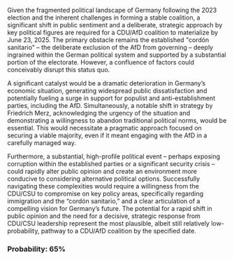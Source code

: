Given the fragmented political landscape of Germany following the 2023 election and the inherent challenges in forming a stable coalition, a significant shift in public sentiment and a deliberate, strategic approach by key political figures are required for a CDU/AfD coalition to materialize by June 23, 2025. The primary obstacle remains the established "cordón sanitario" – the deliberate exclusion of the AfD from governing – deeply ingrained within the German political system and supported by a substantial portion of the electorate. However, a confluence of factors could conceivably disrupt this status quo.

A significant catalyst would be a dramatic deterioration in Germany’s economic situation, generating widespread public dissatisfaction and potentially fueling a surge in support for populist and anti-establishment parties, including the AfD. Simultaneously, a notable shift in strategy by Friedrich Merz, acknowledging the urgency of the situation and demonstrating a willingness to abandon traditional political norms, would be essential. This would necessitate a pragmatic approach focused on securing a viable majority, even if it meant engaging with the AfD in a carefully managed way. 

Furthermore, a substantial, high-profile political event – perhaps exposing corruption within the established parties or a significant security crisis – could rapidly alter public opinion and create an environment more conducive to considering alternative political options. Successfully navigating these complexities would require a willingness from the CDU/CSU to compromise on key policy areas, specifically regarding immigration and the “cordón sanitario,” and a clear articulation of a compelling vision for Germany’s future. The potential for a rapid shift in public opinion and the need for a decisive, strategic response from CDU/CSU leadership represent the most plausible, albeit still relatively low-probability, pathway to a CDU/AfD coalition by the specified date.

### Probability: 65%